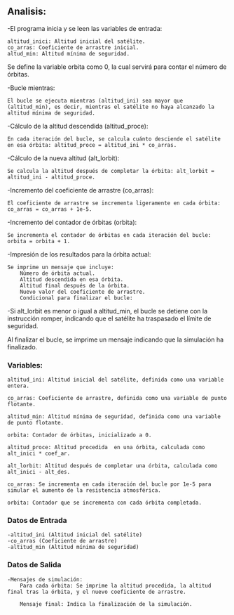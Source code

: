 ## Analisis:

-El programa inicia y se leen las variables de entrada:

    altitud_inici: Altitud inicial del satélite.
    co_arras: Coeficiente de arrastre inicial.
    altud_min: Altitud mínima de seguridad.


Se define la variable orbita como 0, la cual servirá para contar el número de órbitas.


-Bucle mientras:

    El bucle se ejecuta mientras (altitud_ini) sea mayor que (altitud_min), es decir, mientras el satélite no haya alcanzado la altitud mínima de seguridad.

-Cálculo de la altitud descendida (altitud_proce):

    En cada iteración del bucle, se calcula cuánto desciende el satélite en esa órbita: altitud_proce = altitud_ini * co_arras.

-Cálculo de la nueva altitud (alt_lorbit):

    Se calcula la altitud después de completar la órbita: alt_lorbit = altitud_ini - altitud_proce.

-Incremento del coeficiente de arrastre (co_arras):

    El coeficiente de arrastre se incrementa ligeramente en cada órbita: co_arras = co_arras + 1e-5.

-Incremento del contador de órbitas (orbita):

    Se incrementa el contador de órbitas en cada iteración del bucle: orbita = orbita + 1.

-Impresión de los resultados para la órbita actual:

    Se imprime un mensaje que incluye:
        Número de órbita actual.
        Altitud descendida en esa órbita.
        Altitud final después de la órbita.
        Nuevo valor del coeficiente de arrastre.
        Condicional para finalizar el bucle:
-Si alt_lorbit es menor o igual a altitud_min, el bucle se detiene con la instrucción romper, indicando que el satélite ha traspasado el límite de seguridad.

Al finalizar el bucle, se imprime un mensaje indicando que la simulación ha finalizado.

### Variables:
    altitud_ini: Altitud inicial del satélite, definida como una variable entera.

    co_arras: Coeficiente de arrastre, definida como una variable de punto flotante.

    altitud_min: Altitud mínima de seguridad, definida como una variable de punto flotante.

    orbita: Contador de órbitas, inicializado a 0.

    altitud_proce: Altitud procedida  en una órbita, calculada como alt_inici * coef_ar.
    
    alt_lorbit: Altitud después de completar una órbita, calculada como alt_inici - alt_des.
    
    co_arras: Se incrementa en cada iteración del bucle por 1e-5 para simular el aumento de la resistencia atmosférica.
    
    orbita: Contador que se incrementa con cada órbita completada.



### Datos de Entrada
    -altitud_ini (Altitud inicial del satélite)
    -co_arras (Coeficiente de arrastre)
    -altitud_min (Altitud mínima de seguridad)


### Datos de Salida
    -Mensajes de simulación:
        Para cada órbita: Se imprime la altitud procedida, la altitud final tras la órbita, y el nuevo coeficiente de arrastre.

        Mensaje final: Indica la finalización de la simulación.
